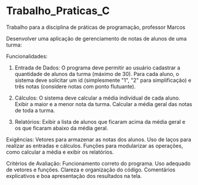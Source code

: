 # Trabalho_Praticas_C
Trabalho para a disciplina de práticas de programação, professor Marcos

Desenvolver uma aplicação de gerenciamento de notas de alunos de uma turma:

Funcionalidades:
1. Entrada de Dados:
O programa deve permitir ao usuário cadastrar a quantidade de alunos da turma (máximo de 30).
Para cada aluno, o sistema deve solicitar um id (simplesmente "1", "2" para simplificação) e três notas (considere notas com ponto flutuante).

2. Cálculos:
O sistema deve calcular a média individual de cada aluno.
Exibir a maior e a menor nota da turma.
Calcular a média geral das notas de toda a turma.

3. Relatórios:
Exibir a lista de alunos que ficaram acima da média geral e os que ficaram abaixo da média geral.

Exigências:
Vetores para armazenar as notas dos alunos.
Uso de laços para realizar as entradas e cálculos.
Funções para modularizar as operações, como calcular a média e exibir os relatórios.

Critérios de Avaliação:
Funcionamento correto do programa.
Uso adequado de vetores e funções.
Clareza e organização do código.
Comentários explicativos e boa apresentação dos resultados na tela.
